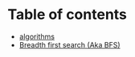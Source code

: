 # Table of contents

* [algorithms](README.md)
* [Breadth first search \(Aka BFS\)](breadth-first-search-aka-bfs.md)


